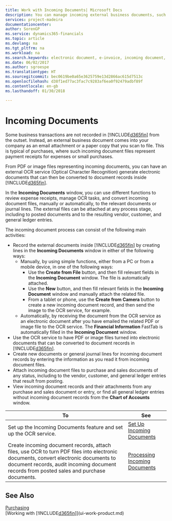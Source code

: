 ```yaml
---
title: Work with Incoming Documents| Microsoft Docs
description: You can manage incoming external business documents, such as payment receipts or PDFs, manage OCR tasks, and convert files to electronic documents and records in Financials.
services: project-madeira
documentationcenter: 
author: SorenGP
ms.service: dynamics365-financials
ms.topic: article
ms.devlang: na
ms.tgt_pltfrm: na
ms.workload: na
ms.search.keywords: electronic document, e-invoice, incoming document, OCR, ecommerce, document exchange, import invoice
ms.date: 06/02/2017
ms.author: sgroespe
ms.translationtype: HT
ms.sourcegitcommit: bec0619be0a65e3625759e13d2866ac615d7513c
ms.openlocfilehash: d38f1ed77ac3fac7c9283af6ea0f92479adbf89f
ms.contentlocale: en-gb
ms.lasthandoff: 01/30/2018

---
```

# <a name="incoming-documents"></a>Incoming Documents
Some business transactions are not recorded in [!INCLUDE[d365fin](includes/d365fin_md.md)] from the outset. Instead, an external business document comes into your company as an email attachment or a paper copy that you scan to file. This is typical of purchases, where such incoming document files represent payment receipts for expenses or small purchases.

From PDF or image files representing incoming documents, you can have an external OCR service (Optical Character Recognition) generate electronic documents that can then be converted to document records inside [!INCLUDE[d365fin](includes/d365fin_md.md)].

In the **Incoming Documents** window, you can use different functions to review expense receipts, manage OCR tasks, and convert incoming document files, manually or automatically, to the relevant documents or journal lines. The external files can be attached at any process stage, including to posted documents and to the resulting vendor, customer, and general ledger entries.

The incoming document process can consist of the following main activities:

* Record the external documents inside [!INCLUDE[d365fin](includes/d365fin_md.md)] by creating lines in the **Incoming Documents** window in either of the following ways:
  * Manually, by using simple functions, either from a PC or from a mobile device, in one of the following ways:
    * Use the **Create from File** button, and then fill relevant fields in the **Incoming Document** window. The file is automatically attached.  
    * Use the **New** button, and then fill relevant fields in the **Incoming Document** window and manually attach the related file.
    * From a tablet or phone, use the **Create from Camera** button to create a new incoming document record, and then send the image to the OCR service, for example.
  * Automatically, by receiving the document from the OCR service as an electronic document after you have emailed the related PDF or image file to the OCR service. The **Financial Information** FastTab is automatically filled in the **Incoming Document** window.
* Use the OCR service to have PDF or image files turned into electronic documents that can be converted to document records in [!INCLUDE[d365fin](includes/d365fin_md.md)].
* Create new documents or general journal lines for incoming document records by entering the information as you read it from incoming document files.
* Attach incoming document files to purchase and sales documents of any status, including to the vendor, customer, and general ledger entries that result from posting.
* View incoming document records and their attachments from any purchase and sales document or entry, or find all general ledger entries without incoming document records from the **Chart of Accounts** window.

| To | See |
| --- | --- |
| Set up the Incoming Documents feature and set up the OCR service. |[Set Up Incoming Documents](across-how-setup-income-documents.md) |
| Create incoming document records, attach files, use OCR to turn PDF files into electronic documents, convert electronic documents to document records, audit incoming document records from posted sales and purchase documents. |[Processing Incoming Documents](across-process-income-documents.md) |

## <a name="see-also"></a>See Also
[Purchasing](purchasing-manage-purchasing.md)  
[Working with [!INCLUDE[d365fin](includes/d365fin_md.md)]](ui-work-product.md)


